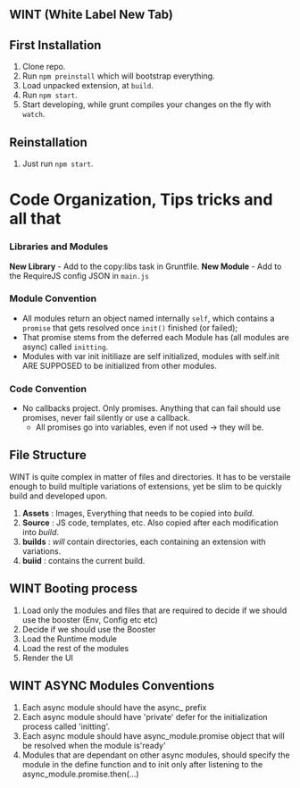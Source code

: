 WINT (White Label New Tab)
--------------------------

## First Installation

1. Clone repo.
2. Run `npm preinstall` which will bootstrap everything.
3. Load unpacked extension, at `build`.
4. Run `npm start`.
5. Start developing, while grunt compiles your changes on the fly with `watch`.

## Reinstallation

1. Just run `npm start`.

# Code Organization, Tips tricks and all that

### Libraries and Modules

**New Library** - Add to the copy:libs task in Gruntfile.
**New Module**  - Add to the RequireJS config JSON in `main.js`

### Module Convention

- All modules return an object named internally `self`, which contains a `promise` that gets resolved once `init()` finished (or failed);
- That promise stems from the deferred each Module has (all modules are async) called `initting`.
- Modules with var init initiliaze are self initialized, modules with self.init ARE SUPPOSED to be initialized from other modules.

### Code Convention

- No callbacks project. Only promises. Anything that can fail should use promises, never fail silently or use a callback.
    - All promises go into variables, even if not used -> they will be.

## File Structure

WINT is quite complex in matter of files and directories. It has to be verstaile enough to build multiple variations of extensions, yet be slim to be quickly build and developed upon.

1. **Assets** : Images, Everything that needs to be copied into *build*.
2. **Source** : JS code, templates, etc. Also copied after each modification into *build*.
3. **builds** : *will* contain directories, each containing an extension with variations.
4. **buiid**  : contains the current build.


## WINT Booting process

1. Load only the modules and files that are required to decide if we should use the booster (Env, Config etc etc)
2. Decide if we should use the Booster
3. Load the Runtime module
4. Load the rest of the modules
5. Render the UI


## WINT ASYNC Modules Conventions

1. Each async module should have the async_ prefix
2. Each async module should have 'private' defer for the initialization process called 'initting'.
3. Each async module should have async_module.promise object that will be resolved when the module is'ready'
4. Modules that are dependant on other async modules, should specify the module in the define function and
   to init only after listening to the async_module.promise.then(...)
